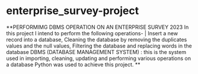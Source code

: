# enterprise_survey-project
**PERFORMIMG DBMS OPERATION ON AN ENTERPRISE SURVEY 2023
In this project I intend to perform the following operations- |
Insert a new record into a database, 
Cleaning the database by removing the duplicates values and the null values, 
Filtering the database and replacing words in the database
DBMS (DATABASE MANAGEMENT SYSTEM) : this is the system used in importing, cleaning, updating and performing various operations on a database
 Python was used to achieve this project.
**
